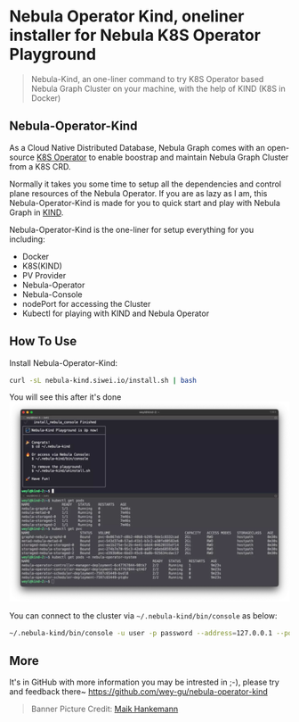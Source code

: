 # Nebula Operator Kind, oneliner installer for Nebula K8S Operator Playground 


> Nebula-Kind, an one-liner command to try K8S Operator based Nebula Graph Cluster on your machine, with the help of KIND (K8S in Docker)

<!--more-->

## Nebula-Operator-Kind

As a Cloud Native Distributed Database, Nebula Graph comes with an open-source [K8S Operator](https://github.com/vesoft-inc/nebula-operator) to enable boostrap and maintain Nebula Graph Cluster from a K8S CRD.

Normally it takes you some time to setup all the dependencies and control plane resources of the Nebula Operator. If you are as lazy as I am, this Nebula-Operator-Kind is made for you to quick start and play with Nebula Graph in [KIND](https://kind.sigs.k8s.io/).

Nebula-Operator-Kind is the one-liner for setup everything for you including:
- Docker
- K8S(KIND)
- PV Provider
- Nebula-Operator
- Nebula-Console
- nodePort for accessing the Cluster
- Kubectl for playing with KIND and Nebula Operator

## How To Use
Install Nebula-Operator-Kind:
```bash
curl -sL nebula-kind.siwei.io/install.sh | bash
```
You will see this after it's done
![install_success](./install_success.webp)

You can connect to the cluster via `~/.nebula-kind/bin/console` as below:
```bash
~/.nebula-kind/bin/console -u user -p password --address=127.0.0.1 --port=30000
```

## More

It's in GitHub with more information you may be intrested in ;-), please try and feedback there~
https://github.com/wey-gu/nebula-operator-kind


> Banner Picture Credit: [Maik Hankemann](https://unsplash.com/photos/a4Gz2DD4dX0) 

